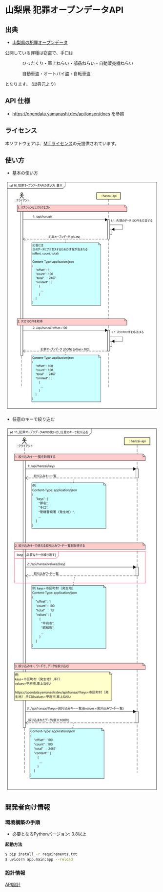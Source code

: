 # 山梨県 犯罪オープンデータAPI

## 出典
- [山梨県の犯罪オープンデータ](https://www.pref.yamanashi.jp/police/p_anzen/hanzai_opendate.html)

公開している罪種は窃盗で、手口は

　　　　ひったくり・車上ねらい・部品ねらい・自動販売機ねらい

　　　　自動車盗・オートバイ盗・自転車盗
   
となります。
(出典元より)

## API 仕様
- https://opendata.yamanashi.dev/api/onsen/docs を参照

## ライセンス
本ソフトウェアは、[MITライセンス](./LICENSE.txt)の元提供されています。

## 使い方

- 基本の使い方
<img src="./img/10_%E7%8A%AF%E7%BD%AA%E3%82%AA%E3%83%BC%E3%83%97%E3%83%B3%E3%83%87%E3%83%BC%E3%82%BFAPI%E3%81%AE%E4%BD%BF%E3%81%84%E6%96%B9_%E5%9F%BA%E6%9C%AC.svg" width="600">

- 任意のキーで絞り込む
<img src="./img/11_%E7%8A%AF%E7%BD%AA%E3%82%AA%E3%83%BC%E3%83%97%E3%83%B3%E3%83%87%E3%83%BC%E3%82%BFAPI%E3%81%AE%E4%BD%BF%E3%81%84%E6%96%B9_%E4%BB%BB%E6%84%8F%E3%81%AE%E3%82%AD%E3%83%BC%E3%81%A7%E7%B5%9E%E3%82%8A%E8%BE%BC%E3%82%80.svg" width="600">
 

## 開発者向け情報

### 環境構築の手順

- 必要となるPythonバージョン: 3.8以上

**起動方法**
``` bash
$ pip install -r requirements.txt
$ uvicorn app.main:app --reload
```
### 設計情報

[API設計](./doc/API.md)
